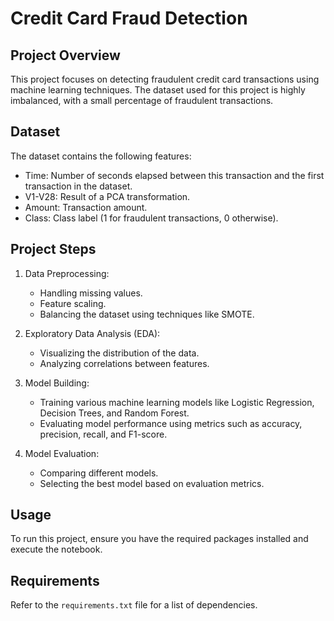 # Credit Card Fraud Detection

## Project Overview
This project focuses on detecting fraudulent credit card transactions using machine learning techniques. The dataset used for this project is highly imbalanced, with a small percentage of fraudulent transactions.

## Dataset
The dataset contains the following features:
- Time: Number of seconds elapsed between this transaction and the first transaction in the dataset.
- V1-V28: Result of a PCA transformation.
- Amount: Transaction amount.
- Class: Class label (1 for fraudulent transactions, 0 otherwise).

## Project Steps
1. Data Preprocessing:
    - Handling missing values.
    - Feature scaling.
    - Balancing the dataset using techniques like SMOTE.

2. Exploratory Data Analysis (EDA):
    - Visualizing the distribution of the data.
    - Analyzing correlations between features.

3. Model Building:
    - Training various machine learning models like Logistic Regression, Decision Trees, and Random Forest.
    - Evaluating model performance using metrics such as accuracy, precision, recall, and F1-score.

4. Model Evaluation:
    - Comparing different models.
    - Selecting the best model based on evaluation metrics.

## Usage
To run this project, ensure you have the required packages installed and execute the notebook.

## Requirements
Refer to the `requirements.txt` file for a list of dependencies.
